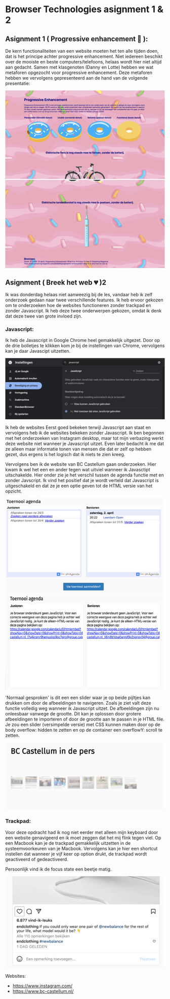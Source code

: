 # Browser Technologies asignment 1 & 2

## Asignment 1 ( Progressive enhancement :doughnut: ):
De kern functionaliteiten van een website moeten het ten alle tijden doen, dat is het principe achter progressive enhancement. Niet iedereen beschikt over de mooiste en beste computers/telefoons, helaas wordt hier niet altijd aan gedacht. Samen met klasgenoten (Danny en Lotte) hebben we wat metaforen opgezocht voor progressive enhancement. Deze metaforen hebben we vervolgens gepresenteerd aan de hand van de volgende presentatie:

<img src='https://github.com/samclarkb/Browser-Technologies-opdracht-1-2/blob/main/images/page1.png/'> <img src='https://github.com/samclarkb/Browser-Technologies-opdracht-1-2/blob/main/images/page2.png/'>

## Asignment ( Breek het web :broken_heart: )2
Ik was donderdag helaas niet aanweezig bij de les, vandaar heb ik zelf onderzoek gedaan naar twee verschillende features. Ik heb ervoor gekozen om te onderzoeken hoe de websites functioneren zonder trackpad en zonder Javascript. Ik heb deze twee onderwerpen gekozen, omdat ik denk dat deze twee van grote invloed zijn.

### Javascript:
Ik heb de Javascript in Google Chrome heel gemakkelijk uitgezet. Door op de drie bolletjes te klikken kom je bij de instellingen van Chrome, vervolgens kan je daar Javascipt uitzetten.

<img src='https://github.com/samclarkb/Browser-Technologies-opdracht-1-2/blob/main/images/brokenWeb2.png/' width='750px'>

Ik heb de websites Eerst goed bekeken terwijl Javascript aan staat en vervolgens heb ik de websites bekeken zonder Javascript. Ik ben begonnen met het onderzoeken van Instagram desktop, maar tot mijn verbazing werkt deze website niet wanneer je Javascript uitzet. Even later bedacht ik me dat ze alleen maar informatie tonen van mensen die dat er zelf op hebben gezet, dus ergens is het logisch dat ik niets te zien kreeg.

Vervolgens ben ik de website van BC Castellum gaan onderzoeken. Hier kwam ik wel het een en ander tegen wat uitviel wanneer ik Javasctipt uitschakelde. Hier onder zie je het verschil tussen de agenda functie met en zonder Javscript. Ik vind het positief dat je wordt verteld dat Javascript is uitgeschakeld en dat ze je een optie geven tot de HTML versie van het opzicht.

<img src='https://github.com/samclarkb/Browser-Technologies-opdracht-1-2/blob/main/images/brokenWeb6.png/' width='500px' height='300px'> <img src='https://github.com/samclarkb/Browser-Technologies-opdracht-1-2/blob/main/images/brokenWeb3.png/' width='500px' height='300px'> 

'Normaal gesproken' is dit een een slider waar je op beide pijltjes kan drukken om door de afbeeldingen te navigeren. Zoals je ziet valt deze functie volledig weg wanneer ik Javascript uitzet. De afbeeldingen zijn nu onleesbaar vanwege de grootte. Dit kan je oplossen door grotere afbeeldingen te importeren of door de grootte aan te passen in je HTML file. Je zou een slider (versimpelde versie) met CSS kunnen maken door op de body overflow: hidden te zetten en op de container een overflowY: scroll te zetten.

<img src='https://github.com/samclarkb/Browser-Technologies-opdracht-1-2/blob/main/images/brokenWeb4.png/' width='500px'> 


### Trackpad:
Voor deze opdracht had ik nog niet eerder met alleen mijn keyboard door een website genavigeerd en ik moet zeggen dat het mij flink tegen viel. Op een Macbook kan je de trackpad gemakkelijk uitzetten in de systeemvoorkeuren van je Macbook. Vervolgens kan je hier een shortcut instellen dat wanneer je vijf keer op option drukt, de trackpad wordt geactiveerd of gedeactiveerd.

Persoonlijk vind ik de focus state een beetje matig.

<img src='https://github.com/samclarkb/Browser-Technologies-opdracht-1-2/blob/main/images/brokenWeb9.png/' width='500px'> 



Websites:
- https://www.instagram.com/
- https://www.bc-castellum.nl/
